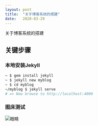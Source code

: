 ```yaml
---
layout: post
title:  "关于博客系统的搭建"
date:   2020-03-29
---
```


关于博客系统的搭建

## 关键步骤

### 本地安装Jekyll

```bash
~ $ gem install jekyll
~ $ jekyll new myblog
~ $ cd myblog
~/myblog $ jekyll serve
# => Now browse to http://localhost:4000
```

### 图床测试

![眼睛](http://images.worldeyes.cn/images/2020/04/02/432c9d51c19c249a71bc33d5f960dd21.md.jpg)
